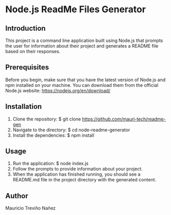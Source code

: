# Node.js ReadMe Files Generator

## Introduction
This project is a command line application built using Node.js that prompts the user for information about their project and generates a README file based on their responses.

## Prerequisites
Before you begin, make sure that you have the latest version of Node.js and npm installed on your machine. You can download them from the official Node.js website: https://nodejs.org/en/download/

## Installation
1. Clone the repository: $ git clone https://github.com/mauri-tech/readme-gen
2. Navigate to the directory: $ cd node-readme-generator
3. Install the dependencies: $ npm install

## Usage
1. Run the application: $ node index.js
2. Follow the prompts to provide information about your project.
3. When the application has finished running, you should see a README.md file in the project directory with the generated content.

## Author
Mauricio Treviño Nañez
